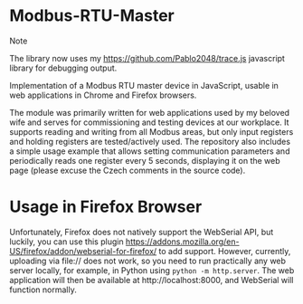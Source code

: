 # Modbus-RTU-Master

> [!NOTE]
> The library now uses my https://github.com/Pablo2048/trace.js javascript library for debugging output.

Implementation of a Modbus RTU master device in JavaScript, usable in web applications in Chrome and Firefox browsers.

The module was primarily written for web applications used by my beloved wife and serves for commissioning and testing devices at our workplace. It supports reading and writing from all Modbus areas, but only input registers and holding registers are tested/actively used. The repository also includes a simple usage example that allows setting communication parameters and periodically reads one register every 5 seconds, displaying it on the web page (please excuse the Czech comments in the source code).

# Usage in Firefox Browser

Unfortunately, Firefox does not natively support the WebSerial API, but luckily, you can use this plugin https://addons.mozilla.org/en-US/firefox/addon/webserial-for-firefox/ to add support. However, currently, uploading via file:// does not work, so you need to run practically any web server locally, for example, in Python using `python -m http.server`. The web application will then be available at http://localhost:8000, and WebSerial will function normally.
